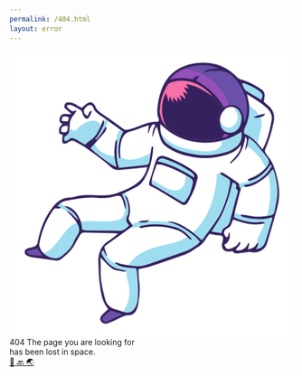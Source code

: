 ```yaml
---
permalink: /404.html
layout: error
---
```


<div class="space">  
  <div class="window_group">
    <div class="window_404">
      <div class="stars"></div>
      <div class="astronaut">
        <img src="/assets/images/space-astronaut.png" alt="" class="src">
      </div>
    </div>
  </div>
  <div class="text_group">
    <span class="text_404">404</span>
    <span class="text_lost">The page you are looking for <br />has been lost in space.</span>
    <a href="{{ "/" | absolute_url }}">
      <div class="button-not-found button">🚀 🔙 🌏</div>
    </a>
  </div>
</div>

<script>
  let starContainer = document.querySelector(".stars");

for (let i = 0; i < 100; i++) {
  starContainer.innerHTML += `<div class="star"></div>`;
}
</script>
